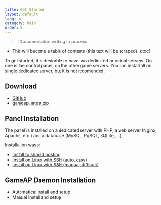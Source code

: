 ```yaml
---
title: Get Started
layout: default
lang: ru
category: Main
order: 2
---
```


>! Documentation writing in process

* This will become a table of contents (this text will be scraped).
{:toc}

To get started, it is desirable to have two dedicated or virtual servers. On one is the control panel, on the other game servers. You can install all on single dedicated server, but it is not recomended.

## Download

* [GitHub](https://github.com/et-nik/gameap)
* [gameap_latest.zip](http://www.gameap.ru/gameap_latest.zip)

## Panel Installation

The panel is installed on a dedicated server with PHP, a web server (Nginx, Apache, etc.) and a database (MySQL, PgSQL, SQLite, ...)

Installation ways:

* [Install to shared hosting](/ru/shared_install.html)
* [Install on Linux with SSH (auto, easy)](/ru/auto_install.html)
* [Install on Linux with SSH (manual, difficult)](/ru/manual_install.html)

## GameAP Daemon Installation

* Automatical install and setup
* Manual install and setup
